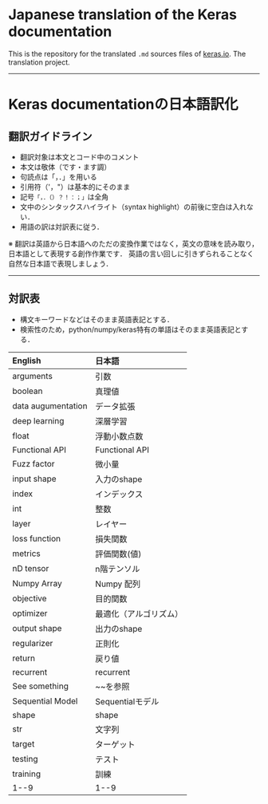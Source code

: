 # Japanese translation of the Keras documentation

This is the repository for the translated `.md` sources files of [keras.io](http://keras.io/). The translation project.

---

# Keras documentationの日本語訳化


## 翻訳ガイドライン

- 翻訳対象は本文とコード中のコメント
- 本文は敬体（です・ます調）
- 句読点は「，．」を用いる
- 引用符（'，"）は基本的にそのまま
- 記号`「，．（）？！：；」`は全角
- 文中のシンタックスハイライト（syntax highlight）の前後に空白は入れない．
- 用語の訳は対訳表に従う．

※ 翻訳は英語から日本語へのただの変換作業ではなく，英文の意味を読み取り，日本語として表現する創作作業です．
英語の言い回しに引きずられることなく自然な日本語で表現しましょう．

---

## 対訳表

- 構文キーワードなどはそのまま英語表記とする．
- 検索性のため，python/numpy/keras特有の単語はそのまま英語表記とする．

| English            | 日本語                 |
|:-------------------|:-----------------------|
| arguments          | 引数                   |
| boolean            | 真理値                 |
| data augumentation | データ拡張             |
| deep learning      | 深層学習               |
| float              | 浮動小数点数           |
| Functional API     | Functional API         |
| Fuzz factor        | 微小量                 |
| input shape        | 入力のshape            |
| index              | インデックス           |
| int                | 整数                   |
| layer              | レイヤー               |
| loss function      | 損失関数               |
| metrics            | 評価関数(値)           |
| nD tensor          | n階テンソル            |
| Numpy Array        | Numpy 配列             |
| objective          | 目的関数               |
| optimizer          | 最適化（アルゴリズム） |
| output shape       | 出力のshape            |
| regularizer        | 正則化                 |
| return             | 戻り値                 |
| recurrent          | recurrent              |
| See something      | ~~を参照               |
| Sequential Model   | Sequentialモデル       |
| shape              | shape                  |
| str                | 文字列                 |
| target             | ターゲット             |
| testing            | テスト                 |
| training           | 訓練                   |
| 1--9               | 1--9                   |
